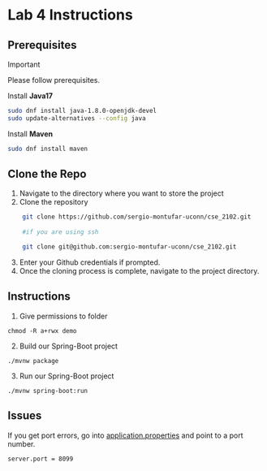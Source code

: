 # Lab 4 Instructions 

## **Prerequisites**
> [!IMPORTANT]
> Please follow prerequisites.

Install **Java17** 
```bash 
sudo dnf install java-1.8.0-openjdk-devel
sudo update-alternatives --config java 
```

Install **Maven**
```bash 
sudo dnf install maven
 ```

## **Clone the Repo**

1. Navigate to the directory where you want to store the project 
2. Clone the repository 
``` bash 
    git clone https://github.com/sergio-montufar-uconn/cse_2102.git
    
    #if you are using ssh 

    git clone git@github.com:sergio-montufar-uconn/cse_2102.git
```

3. Enter your Github credentials if prompted. 
4. Once the cloning process is complete, navigate to the project directory. 

## **Instructions** 

1. Give permissions to folder 
```
chmod -R a+rwx demo  
```

2. Build our Spring-Boot project 
```
./mvnw package
```

3. Run our Spring-Boot project 
```
./mvnw spring-boot:run
```

## **Issues** 
If you get port errors, go into [application.properties](https://github.com/sergio-montufar-uconn/cse_2102/Lab5/demo/src/main/resources/application.properties) and point to a port number. 
```
server.port = 8099
```

